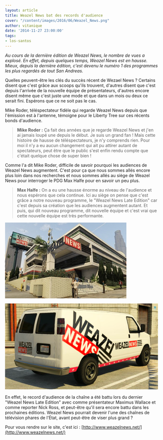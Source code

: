 ```yaml
---
layout: article
title: Weazel News bat des records d'audience
cover: "/content/images/2016/06/Weazel_News.png"
author: vitanique
date: '2014-11-27 23:00:00'
tags:
- los-santos
---
```


_Au cours de la dernière édition de Weazel News, le nombre de vues a explosé. En effet, depuis quelques temps, Weazel News est en hausse. Mieux, depuis la dernière édition, c'est devenu le numéro 1 des programmes les plus regardés de tout San Andreas._

Quelles peuvent-être les clés du succès récent de Wezael News ? Certains disent que c'est grâce aux scoops qu'ils trouvent, d'autres disent que c'est depuis l'arrivée de la nouvelle équipe de présentateurs, d'autres encore disent même que c'est juste une mode et que dans un mois ou deux ce serait fini. Espérons que ce ne soit pas le cas.

Mike Roder, téléspectateur fidèle qui regarde Weazel News depuis que l'émission est à l'antenne, témoigne pour le Liberty Tree sur ces récents bonds d'audience.

> **Mike Roder :** Ça fait des années que je regarde Weazel News et j'en ai jamais loupé une depuis le début. Je suis un grand fan ! Mais cette histoire de hausse de téléspectateurs, je n'y comprends rien. Pour moi il n'y a eu aucun changement qui ait pu attirer autant de spectateurs, peut être que le public s'est enfin rendu compte que c'était quelque chose de super bien !

Comme l'a dit Mike Roder, difficile de savoir pourquoi les audiences de Weazel News augmentent. C'est pour ça que nous sommes allés encore plus loin dans nos recherches et nous sommes allés au siège de Weazel News pour interroger le PDG Max Halfe pour en savoir un peu plus.

> **Max Halfe :** On a eu une hausse énorme au niveau de l'audience et nous espérons que cela continue. Ici au siège on pense que c'est grâce a notre nouveau programme, le "Weazel News Late Edition" car c'est depuis sa création que les audiences augmentent autant. Et puis, qui dit nouveau programme, dit nouvelle équipe et c'est vrai que cette nouvelle équipe est très performante.

![Siège de Weazel News.](  /content/images/2016/06/cdn52.atwikiimg.jpg)

![Camionnette de Weazel News.](  /content/images/2016/06/Weazel-news-rumpo-white-back-gtav.png)

En effet, le record d'audience de la chaîne a été battu lors du dernier "Weazel News Late Edition" avec comme présentateur Maximus Wallace et comme reporter Nick Ross, et peut-être qu'il sera encore battu dans les prochaines éditions. Weazel News pourrait devenir l'une des chaînes de télévision phares de l'État, avant peut-être de viser plus grand ?

Pour vous rendre sur le site, c'est ici : [http://www.weazelnews.net/](http://www.weazelnews.net/)

<!--kg-card-end: markdown-->
